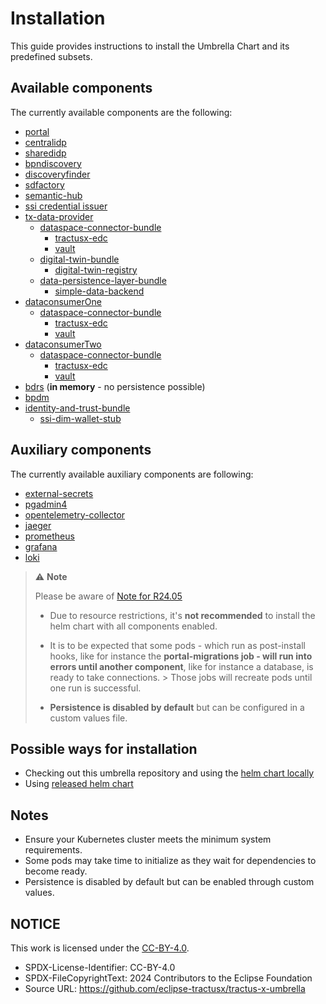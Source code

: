 # Installation

This guide provides instructions to install the Umbrella Chart and its predefined subsets.

## Available components

The currently available components are the following:

- [portal](https://github.com/eclipse-tractusx/portal/tree/portal-2.5.0)
- [centralidp](https://github.com/eclipse-tractusx/portal-iam/tree/v4.2.0)
- [sharedidp](https://github.com/eclipse-tractusx/portal-iam/tree/v4.2.0)
- [bpndiscovery](https://github.com/eclipse-tractusx/sldt-bpn-discovery/tree/bpndiscovery-0.5.1)
- [discoveryfinder](https://github.com/eclipse-tractusx/sldt-discovery-finder/tree/discoveryfinder-0.5.1)
- [sdfactory](https://github.com/eclipse-tractusx/sd-factory/tree/sdfactory-2.1.24)
- [semantic-hub](https://github.com/eclipse-tractusx/sldt-semantic-hub/tree/semantic-hub-0.5.0)
- [ssi credential issuer](https://github.com/eclipse-tractusx/ssi-credential-issuer/tree/v1.4.0)
- [tx-data-provider](https://github.com/eclipse-tractusx/tractus-x-umbrella/tree/main/charts/tx-data-provider)
  - [dataspace-connector-bundle](../../../charts/dataspace-connector-bundle)
    - [tractusx-edc](https://github.com/eclipse-tractusx/tractusx-edc/tree/0.10.0)
    - [vault](https://github.com/hashicorp/vault-helm/tree/v0.20.0)
  - [digital-twin-bundle](../../../charts/digital-twin-bundle)
    - [digital-twin-registry](https://github.com/eclipse-tractusx/sldt-digital-twin-registry/tree/digital-twin-registry-0.9.0)
  - [data-persistence-layer-bundle](../../../charts/data-persistence-layer-bundle)
    - [simple-data-backend](https://github.com/eclipse-tractusx/tractus-x-umbrella/tree/simple-data-backend-0.1.0)
- [dataconsumerOne](https://github.com/eclipse-tractusx/tractus-x-umbrella/tree/main/charts/tx-data-provider)
  - [dataspace-connector-bundle](../../../charts/dataspace-connector-bundle)
    - [tractusx-edc](https://github.com/eclipse-tractusx/tractusx-edc/tree/0.10.0)
    - [vault](https://github.com/hashicorp/vault-helm/tree/v0.20.0)
- [dataconsumerTwo](https://github.com/eclipse-tractusx/tractus-x-umbrella/tree/main/charts/tx-data-provider)
  - [dataspace-connector-bundle](../../../charts/dataspace-connector-bundle)
    - [tractusx-edc](https://github.com/eclipse-tractusx/tractusx-edc/tree/0.10.0)
    - [vault](https://github.com/hashicorp/vault-helm/tree/v0.20.0)
- [bdrs](https://github.com/eclipse-tractusx/bpn-did-resolution-service/tree/0.5.2) (**in memory** - no persistence possible)
- [bpdm](https://github.com/eclipse-tractusx/bpdm/tree/release/7.0.x)
- [identity-and-trust-bundle](../../../charts/identity-and-trust-bundle)
  - [ssi-dim-wallet-stub](https://github.com/eclipse-tractusx/ssi-dim-wallet-stub/tree/ssi-dim-wallet-stub-memory-0.1.11)

## Auxiliary components

The currently available auxiliary components are following:

- [external-secrets](https://github.com/external-secrets/external-secrets/tree/v0.18.2)
- [pgadmin4](https://artifacthub.io/packages/helm/runix/pgadmin4/1.25.0)
- [opentelemetry-collector](https://github.com/open-telemetry/opentelemetry-helm-charts/tree/opentelemetry-collector-0.90.0)
- [jaeger](https://github.com/jaegertracing/helm-charts/tree/jaeger-3.0.7)
- [prometheus](https://github.com/prometheus-community/helm-charts/tree/prometheus-27.1.08)
- [grafana](https://github.com/grafana/helm-charts/tree/grafana-8.10.1)
- [loki](https://github.com/grafana/loki/tree/helm-loki-6.27.0)

> :warning: **Note**
>
> Please be aware of [Note for R24.05](/docs/user/note-r2405-onwards)
>
> - Due to resource restrictions, it's **not recommended** to install the helm chart with all components enabled.
>
> - It is to be expected that some pods - which run as post-install hooks, like for instance the **portal-migrations job - will run into errors until another component**, like for instance a database, is ready to take connections.
    > Those jobs will recreate pods until one run is successful.
>
> - **Persistence is disabled by default** but can be configured in a custom values file.

## Possible ways for installation

- Checking out this umbrella repository and using the [helm chart locally](local-repository.md)
- Using [released helm chart](released-chart.md)

## Notes

- Ensure your Kubernetes cluster meets the minimum system requirements.
- Some pods may take time to initialize as they wait for dependencies to become ready.
- Persistence is disabled by default but can be enabled through custom values.

## NOTICE

This work is licensed under the [CC-BY-4.0](https://creativecommons.org/licenses/by/4.0/legalcode).

* SPDX-License-Identifier: CC-BY-4.0
* SPDX-FileCopyrightText: 2024 Contributors to the Eclipse Foundation
* Source URL: <https://github.com/eclipse-tractusx/tractus-x-umbrella>
